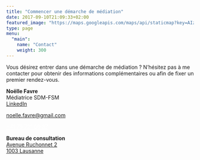 ```yaml
---
title: "Commencer une démarche de médiation"
date: 2017-09-10T21:09:33+02:00
featured_image: "https://maps.googleapis.com/maps/api/staticmap?key=AIzaSyB7WmbGqFkkJ9Nl-58evxfLgAVDPZ8qcfE&center=Avenue+Ruchonnet+2,+lausanne&zoom=15&scale=2&size=800x400&maptype=roadmap&format=png&visual_refresh=true&markers=size:mid%7Ccolor:0xef2578%7Clabel:%7CAvenue+Ruchonnet+2,+lausanne&style=feature:administrative.land_parcel%7Celement:labels%7Cvisibility:off&style=feature:poi%7Celement:labels.text%7Cvisibility:off&style=feature:poi.business%7Cvisibility:off&style=feature:road%7Celement:labels.icon%7Cvisibility:off&style=feature:road.local%7Celement:labels%7Cvisibility:off&style=feature:transit%7Cvisibility:off&style=feature:transit.station%7Celement:labels%7Cvisibility:simplified&style=feature:transit.station%7Celement:labels.icon%7Cvisibility:simplified"
type: page
menu:
  "main":
    name: "Contact"
    weight: 300
---
```


Vous désirez entrer dans une démarche de médiation ? N’hésitez pas à me contacter pour obtenir des informations complémentaires ou afin de fixer un premier rendez-vous.

**Noëlle Favre**<br/>
Médiatrice SDM-FSM<br/>
[LinkedIn](https://www.linkedin.com/in/no%C3%ABlle-favre-durand-gasselin-26262842/?ppe=1)


<a href="mailto:noelle.favre@gmail.com" class="f4 link dim ph4 shadow-3 pv2 dib white bg-blue br3" style="color:white!important;">noelle.favre@gmail.com</a>

<a href="tel:0041797210937" class="f4 link dim ph4 shadow-3 pv2 mb1 dib white bg-blue br3" style="color:white!important;">+41 79 721 09 37</a>

**Bureau de consultation**<br/>
<a href="https://goo.gl/maps/F7BhSk6zZgo">Avenue Ruchonnet 2<br/>
1003 Lausanne</a>

